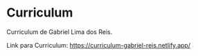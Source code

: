 # Curriculum

Curriculum de Gabriel Lima dos Reis.

Link para Curriculum: https://curriculum-gabriel-reis.netlify.app/
